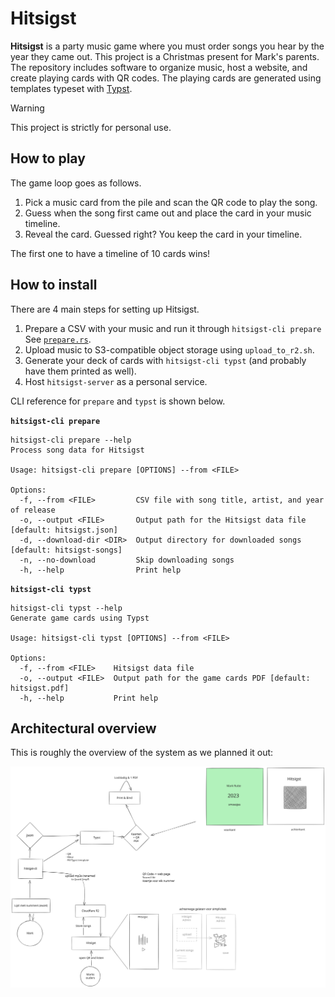 # Hitsigst

**Hitsigst** is a party music game where you must order songs you hear by the year they came out.
This project is a Christmas present for Mark's parents.
The repository includes software to organize music, host a website, and create playing cards with QR codes.
The playing cards are generated using templates typeset with [Typst](https://typst.app/).

> [!WARNING]
> This project is strictly for personal use.

## How to play

The game loop goes as follows.

1. Pick a music card from the pile and scan the QR code to play the song.
2. Guess when the song first came out and place the card in your music timeline.
3. Reveal the card. Guessed right? You keep the card in your timeline.

The first one to have a timeline of 10 cards wins!

## How to install

There are 4 main steps for setting up Hitsigst.

1. Prepare a CSV with your music and run it through `hitsigst-cli prepare` See [`prepare.rs`](hitsigst-cli/src/prepare.rs).
2. Upload music to S3-compatible object storage using `upload_to_r2.sh`.
3. Generate your deck of cards with `hitsigst-cli typst` (and probably have them printed as well).
4. Host `hitsigst-server` as a personal service.

CLI reference for `prepare` and `typst` is shown below.

**`hitsigst-cli prepare`**
```
hitsigst-cli prepare --help
Process song data for Hitsigst

Usage: hitsigst-cli prepare [OPTIONS] --from <FILE>

Options:
  -f, --from <FILE>         CSV file with song title, artist, and year of release
  -o, --output <FILE>       Output path for the Hitsigst data file [default: hitsigst.json]
  -d, --download-dir <DIR>  Output directory for downloaded songs [default: hitsigst-songs]
  -n, --no-download         Skip downloading songs
  -h, --help                Print help
```

**`hitsigst-cli typst`**
```
hitsigst-cli typst --help
Generate game cards using Typst

Usage: hitsigst-cli typst [OPTIONS] --from <FILE>

Options:
  -f, --from <FILE>    Hitsigst data file
  -o, --output <FILE>  Output path for the game cards PDF [default: hitsigst.pdf]
  -h, --help           Print help
```

## Architectural overview

This is roughly the overview of the system as we planned it out:

![](hitsigst.excalidraw.svg)
